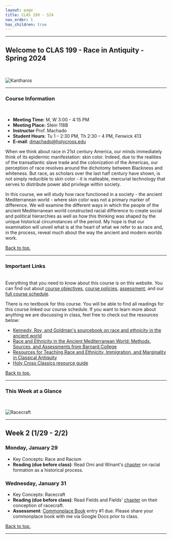 ```yaml
---
layout: page
title: CLAS 199 - S24
nav_order: 1
has_children: true
---
```

***

## Welcome to CLAS 199 - Race in Antiquity - Spring 2024
&nbsp;

![Kantharos](https://blogger.googleusercontent.com/img/b/R29vZ2xl/AVvXsEi-M2k4azqI-PP-7FR7jek6b_IpW8RAEClADwfd9DKd52JAYJWnTGNuoKzGupm-DKX5U0R1yEhifG1uvIIYcoopsDfIlHfFnowm_jUjMSqlvmTKCTVe1VPgCpyIOXFjRJQTNGGMMxPK1OIArijwJsqvr_PSViqJ4N6Q0MVRAAmFXGgBkOmHyP_GHA/s320/Princeton%20Art%20Museum--Janiform%20Kantharos.png)

***

### Course Information
&nbsp;  
- **Meeting Time:** M, W 3:00 - 4:15 PM
- **Meeting Place:** Stein 118B
- **Instructor** Prof. Machado
- **Student Hours**: Tu 1 – 2:30 PM, Th 2:30 – 4 PM, Fenwick 413
- **E-mail**: dmachado@holycross.edu

When we think about race in 21st century America, our minds immediately think of its epidermic manifestation: skin color. Indeed, due to the realities of the transatlantic slave trade and the colonization of the Americas, our perception of race revolves around the dichotomy between Blackness and whiteness. But race, as scholars over the last half century have shown, is not simply reducible to skin color - it is malleable, mercurial technology that serves to distribute power abd privilege within society.

In this course, we will study how race functioned in a society - the ancient Mediterranean world - where skin color was not a primary marker of difference. We will examine the different ways in which the people of the ancient Mediterranean world constructed racial difference to create social and political hierarchies as well as how this thinking was shaped by the unique historical circumstances of the period. My hope is that our examination will unveil what  is at the heart of what we refer to as race and, in the process, reveal much about the way the ancient and modern worlds work.

[Back to top.](#top)

***

### Important Links
&nbsp;  
Everything that you need to know about this course is on this website. You can find out about [course objectives](https://dominicmachado.github.io/course-objectives-clas199-s24), [course policies](https://dominicmachado.github.io/course-policies-clas199-s24), [assessment](https://dominicmachado.github.io/assessment-clas199-s24), and our [full course schedule](https://dominicmachado.github.io/schedule-clas199-s24). 

There is no textbook for this course. You will be able to find all readings for this course linked our course schedule. If you want to learn more about anything we are discussing in class, feel free to check out the resources below:
- [Kennedy, Roy, and Goldman's sourcebook on race and ethnicity in the ancient world](https://drive.google.com/file/d/1W2mDquBzVIO9CS8zONornrroleLJhrCd/view?usp=share_link)
- [Race and Ethnicity in the Ancient Mediterranean World: Methods, Sources, and Assessments from Barnard College](https://classics.barnard.edu/race-and-ethnicity-ancient-mediterranean-world-methods-sources-and-assessments)
- [Resources for Teaching Race and Ethnicity, Immigration, and Marginality in Classical Antiquity](https://rfkclassics.blogspot.com/p/teaching-race-and-ethnicity.html)
- [Holy Cross Classics resource guide](https://libguides.holycross.edu/classics)

[Back to top.](#top)

***

### This Week at a Glance
&nbsp;  

![Racecraft](https://m.media-amazon.com/images/I/71OBfT25mzL._AC_UF1000,1000_QL80_.jpg)

***

## Week 2 (1/29 - 2/2)

### Monday, January 29
- Key Concepts: Race and Racism
- **Reading (due before class)**: Read Omi and Winant's [chapter](https://drive.google.com/file/d/1uj6EmKqOXzZGAGGzOslUlK5fEmDOkr0C/view?usp=sharing) on racial formation as a historical process.

### Wednesday, January 31
- Key Concepts: Racecraft
- **Reading (due before class)**: Read Fields and Fields' [chapter](https://drive.google.com/file/d/1zJxdAji6VcV4AEcZJMFSdoQ0NZgOZuXe/view?usp=sharing) on their conception of racecraft.
- **Assessment**: [Commonplace Book](https://dominicmachado.github.io/commonplace-book-clas199-s24) entry #1 due. Please share your commonplace book with me via Google Docs prior to class.

[Back to top.](#top)

***
